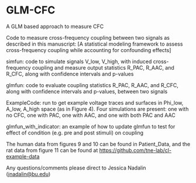 # GLM-CFC
A GLM based approach to measure CFC

Code to measure cross-frequency coupling between two signals as described in this manuscript: [A statistical modeling framework to assess cross-frequency coupling while accounting for confounding effects]

simfun: code to simulate signals V_low, V_high, with induced cross-frequency coupling and measure output statistics R_PAC, R_AAC, and R_CFC, along with confidence intervals and p-values

glmfun: code to evaluate coupling statistics R_PAC, R_AAC, and R_CFC, along with confidence intervals and p-values, between two signals

ExampleCode: run to get example voltage traces and surfaces in Phi_low, A_low, A_high space (as in Figure 4). Four simulations are present: one with no CFC, one with PAC, one with AAC, and one with both PAC and AAC

glmfun_with_indicator: an example of how to update glmfun to test for effect of condition (e.g. pre and post stimuli) on coupling

The human data from figures 9 and 10 can be found in Patient_Data, and the rat data from figure 11 can be found at https://github.com/tne-lab/cl-example-data

Any questions/comments please direct to Jessica Nadalin (jnadalin@bu.edu)
